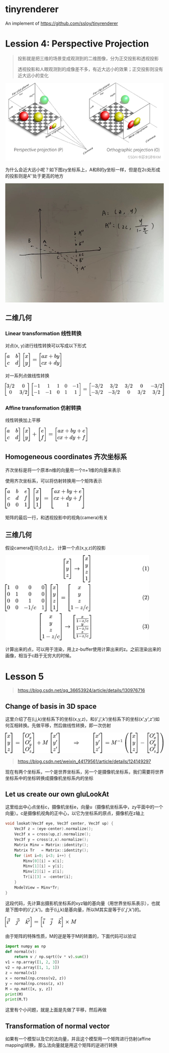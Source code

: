 # tinyrenderer
An implement of https://github.com/ssloy/tinyrenderer

# Lession 4: Perspective Projection
> 投影就是把三维的场景变成观测到的二维图像，分为正交投影和透视投影
> 
> 透视投影和人眼观测到的成像差不多，有近大远小的效果；正交投影则没有近大远小的变化

![img.png](imags/img7.png)

为什么会近大远小呢？如下图zy坐标系上，A和B的y坐标一样，但是在2c处形成的投影则是A''处于更高的地方

![img.png](img7.png)

## 二维几何
### Linear transformation 线性转换
对点(x, y)进行线性转换可以写成以下形式

![img.png](imags/img.png)

对一系列点做线性转换

![img.png](imags/img1.png)

### Affine transformation 仿射转换

线性转换加上平移

![img.png](imags/img2.png)

## Homogeneous coordinates 齐次坐标系
齐次坐标是将一个原本n维的向量用一个n+1维的向量来表示

使用齐次坐标系，可以将仿射转换用一个矩阵表示

![img.png](imags/img6.png)

矩阵的最后一行，和透视投影中的视角(camera)有关

## 三维几何
假设camera在(0,0,c)上， 计算一个点(x,y,z)的投影

![img.png](imags/img3.png)

计算出来的点，可以用于渲染，用上z-buffer使用计算出来的z。之前渲染出来的画像，相当于c趋于无穷大的时候。

# Lesson 5
> https://blog.csdn.net/qq_36653924/article/details/130976716

## Change of basis in 3D space

这里介绍了在(i,j,k)坐标系下的坐标(x,y,z)，和(i',j',k')坐标系下的坐标(x',y',z')如何互相转换。先做平移，然后做线性转换，即一次仿射

![img.png](imags/img4.png)

> https://blog.csdn.net/weixin_44179561/article/details/124149297

现在有两个坐标系，一个是世界坐标系，另一个是摄像机坐标系，我们需要将世界坐标系中的坐标转换成摄像机坐标系内的坐标

## Let us create our own gluLookAt

这里给出中心点坐标c，摄像机坐标e，向量u（摄像机坐标系中，zy平面中的一个向量）。c是摄像机视角的正中心，以它为坐标系的原点，摄像机在z轴上

```c++
void lookat(Vec3f eye, Vec3f center, Vec3f up) {
    Vec3f z = (eye-center).normalize();
    Vec3f x = cross(up,z).normalize();
    Vec3f y = cross(z,x).normalize();
    Matrix Minv = Matrix::identity();
    Matrix Tr   = Matrix::identity();
    for (int i=0; i<3; i++) {
        Minv[0][i] = x[i];
        Minv[1][i] = y[i];
        Minv[2][i] = z[i];
        Tr[i][3] = -center[i];
    }
    ModelView = Minv*Tr;
}
```

这段代码，先计算出摄影机坐标系的xyz轴的基向量（用世界坐标系表示），也就是下图中的(i',j',k')。由于(i,j,k)是基向量，所以M其实是等于(i',j',k')的。

![img.png](imags/img5.png)

由于矩阵的特殊性质，M的逆是等于M的转置的，下面代码可以验证

```python
import numpy as np
def normal(v):
    return v / np.sqrt((v * v).sum())
v1 = np.array([1, 2, 3])
v2 = np.array([1, 1, 1])
z = normal(v1)
x = normal(np.cross(v2, z))
y = normal(np.cross(z, x))
M = np.mat([x, y, z])
print(M)
print(M.T)
```

这里有个小问题，就是上面是先做了平移，然后再做

## Transformation of normal vector

如果有一个模型以及它的法向量，并且这个模型用一个矩阵进行仿射(affine mapping)转换，那么法向量就是用这个矩阵的逆进行转换

